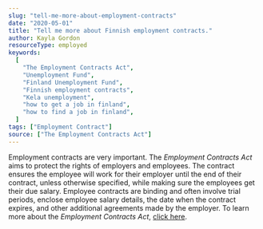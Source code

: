 ```yaml
---
slug: "tell-me-more-about-employment-contracts"
date: "2020-05-01"
title: "Tell me more about Finnish employment contracts."
author: Kayla Gordon
resourceType: employed
keywords:
  [
    "The Employment Contracts Act",
    "Unemployment Fund",
    "Finland Unemployment Fund",
    "Finnish employment contracts",
    "Kela unemployment",
    "how to get a job in finland",
    "how to find a job in finland",
  ]
tags: ["Employment Contract"]
source: ["The Employment Contracts Act"]
---
```


Employment contracts are very important. The _Employment Contracts Act_ aims to protect the rights of employers and employees. The contract ensures the employee will work for their employer until the end of their contract, unless otherwise specified, while making sure the employees get their due salary. Employee contracts are binding and often involve trial periods, enclose employee salary details, the date when the contract expires, and other additional agreements made by the employer. To learn more about the _Employment Contracts Act_, [click here](http://www.finlex.fi/en/laki/kaannokset/2001/en20010055.pdf).
